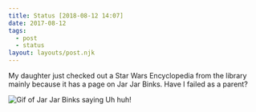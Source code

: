 ```yaml
---
title: Status [2018-08-12 14:07]
date: 2017-08-12
tags:
  - post
  - status
layout: layouts/post.njk
---
```

My daughter just checked out a Star Wars Encyclopedia from the library mainly because it has a page on Jar Jar Binks. Have I failed as a parent?

![Gif of Jar Jar Binks saying Uh huh!](https://media.giphy.com/media/l3fZGpYGcl9ty1pe0/giphy.gif)